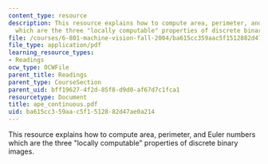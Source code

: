 ```yaml
---
content_type: resource
description: This resource explains how to compute area, perimeter, and Euler numbers
  which are the three "locally computable" properties of discrete binary images.
file: /courses/6-801-machine-vision-fall-2004/ba615cc359aac5f1512882d47ae0a214_ape_continuous.pdf
file_type: application/pdf
learning_resource_types:
- Readings
ocw_type: OCWFile
parent_title: Readings
parent_type: CourseSection
parent_uid: bff19627-4f2d-85f8-d9d0-af67d7c1fca1
resourcetype: Document
title: ape_continuous.pdf
uid: ba615cc3-59aa-c5f1-5128-82d47ae0a214
---
```

This resource explains how to compute area, perimeter, and Euler numbers which are the three "locally computable" properties of discrete binary images.

